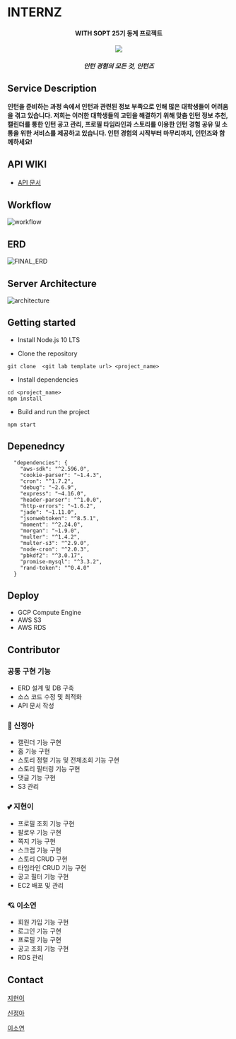 # INTERNZ

<h4 align="center"> WITH SOPT 25기 동계 프로젝트</h4>
<div align="center">
  <img src="https://avatars2.githubusercontent.com/u/59135222?s=200&v=4"/>
</div>

<h5 align="center">인턴 경험의 모든 것, 인턴즈<h5>

## Service Description

**인턴을 준비하는 과정 속에서 인턴과 관련된 정보 부족으로 인해 많은 대학생들이 어려움을 겪고 있습니다. 저희는 이러한 대학생들의 고민을 해결하기 위해 맞춤 인턴 정보 추천, 캘린더를 통한 인턴 공고 관리, 프로필 타임라인과 스토리를 이용한 인턴 경험 공유 및 소통을 위한 서비스를 제공하고 있습니다. 인턴 경험의 시작부터 마무리까지, 인턴즈와 함께하세요!**

## API WIKI

- [API 문서](https://github.com/INTENRZ/Server-Internz/wiki)

## Workflow

![workflow](https://jungah.s3.ap-northeast-2.amazonaws.com/INTERNZ+workflow.png)



## ERD

![FINAL_ERD](https://user-images.githubusercontent.com/42693808/71553534-75313500-2a54-11ea-8ad5-a56448d0ec06.png)



## Server Architecture

![architecture](https://sopt25.s3.ap-northeast-2.amazonaws.com/INTERNZ_server_architecture.png)

## Getting started

- Install Node.js 10 LTS

- Clone the repository

```
git clone  <git lab template url> <project_name>
```

- Install dependencies

```
cd <project_name>
npm install
```

- Build and run the project

```
npm start
```

## Depenedncy

```
  "dependencies": {
​    "aws-sdk": "^2.596.0",
​    "cookie-parser": "~1.4.3",
​    "cron": "^1.7.2",
​    "debug": "~2.6.9",
​    "express": "~4.16.0",
​    "header-parser": "^1.0.0",
​    "http-errors": "~1.6.2",
​    "jade": "~1.11.0",
​    "jsonwebtoken": "^8.5.1",
​    "moment": "^2.24.0",
​    "morgan": "~1.9.0",
​    "multer": "^1.4.2",
​    "multer-s3": "^2.9.0",
​    "node-cron": "^2.0.3",
​    "pbkdf2": "^3.0.17",
​    "promise-mysql": "^3.3.2",
​    "rand-token": "^0.4.0"
  }
```

## Deploy

- GCP Compute Engine
- AWS S3
- AWS RDS

## Contributor

### 공통 구현 기능

- ERD 설계 및 DB 구축
- 소스 코드 수정 및 최적화
- API 문서 작성

### :blue_heart: 신정아

- 캘린더 기능 구현
- 홈 기능 구현
- 스토리 정렬 기능 및 전체조회 기능 구현
- 스토리 필터링 기능 구현
- 댓글 기능 구현
- S3 관리

### :two_hearts: 지현이

- 프로필 조회 기능 구현
- 팔로우 기능 구현
- 쪽지 기능 구현
- 스크랩 기능 구현
- 스토리 CRUD 구현
- 타임라인 CRUD 기능 구현
- 공고 필터 기능 구현
- EC2 배포 및 관리

### :cupid: 이소연

- 회원 가입 기능 구현
- 로그인 기능 구현
- 프로필 기능 구현
- 공고 조회 기능 구현
- RDS 관리

## Contact

[지현이](https://github.com/jiss02) 

[신정아](https://github.com/jungahshin)

[이소연](https://github.com/ujusy)

